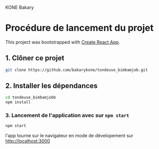 KONE Bakary

# Procédure de lancement du projet

This project was bootstrapped with [Create React App](https://github.com/facebook/create-react-app).

## 1. Clôner ce projet

```bash
git clone https://github.com/bakarykone/tondeuse_bimbamjob.git
```

## 2. Installer les dépendances
```bash
cd tondeuse_bimbamjobb
npm install
```

### 3. Lancement de l'application avec sur `npm start`
```bash
npm start
```

l'app tourne sur le navigateur en mode de dévelopement sur [http://localhost:3000](http://localhost:3000)

